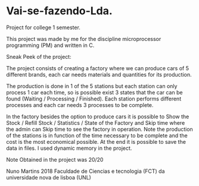 # Vai-se-fazendo-Lda.

Project for college 1 semester.

This project was made by me for the discipline microprocessor programming (PM) and written in C.

Sneak Peek of the project:

The project consists of creating a factory where we can produce cars of 5 different brands, each car needs materials and quantities for its production.

The production is done in 1 of the 5 stations but each station can only process 1 car each time, so is possible exist 3 states that the car can be found (Waiting / Processing / Finished).
Each station performs different processes and each car needs 3 processes to be complete.

In the factory besides the option to produce cars it is possible to Show the Stock / Refill Stock / Statistics / State of the Factory and Skip time where the admin can Skip time to see the factory in operation.
Note the production of the stations is in function of the time necessary to be complete and the cost is the most economical possible.
At the end it is possible to save the data in files.
I used dynamic memory in the project.


Note Obtained in the project was 20/20

Nuno Martins 2018
Faculdade de Ciencias e tecnologia (FCT) da universidade nova de lisboa (UNL)
